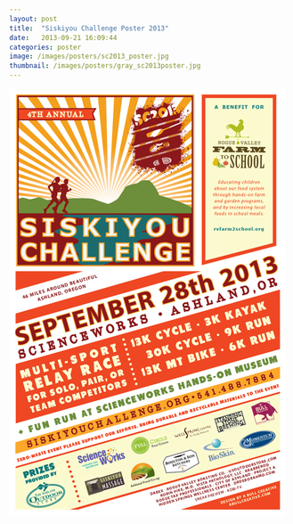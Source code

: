 ```yaml
---
layout: post
title:  "Siskiyou Challenge Poster 2013"
date:   2013-09-21 16:09:44
categories: poster
image: /images/posters/sc2013_poster.jpg
thumbnail: /images/posters/gray_sc2013poster.jpg
---
```

![Siskiyou Challenge Poster 2013][image]

[image]: /images/posters/sc2013_poster.jpg "Siskiyou Challenge Poster 2013"
